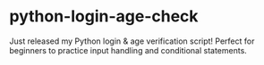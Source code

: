 # python-login-age-check
Just released my Python login &amp; age verification script! Perfect for beginners to practice input handling and conditional statements.
